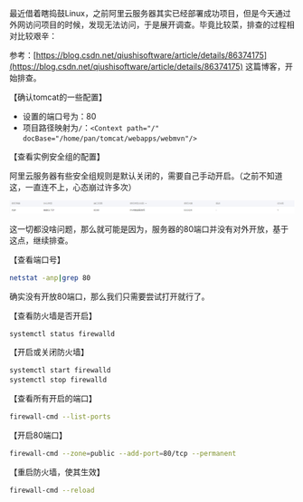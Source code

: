 最近借着瞎捣鼓Linux，之前阿里云服务器其实已经部署成功项目，但是今天通过外网访问项目的时候，发现无法访问，于是展开调查。毕竟比较菜，排查的过程相对比较艰辛：

参考：[https://blog.csdn.net/qiushisoftware/article/details/86374175](https://blog.csdn.net/qiushisoftware/article/details/86374175) 这篇博客，开始排查。

【确认tomcat的一些配置】

- 设置的端口号为：80
- 项目路径映射为`/`：`<Context path="/" docBase="/home/pan/tomcat/webapps/webmvn"/>`

【查看实例安全组的配置】

阿里云服务器有些安全组规则是默认关闭的，需要自己手动开启。（之前不知道这，一直连不上，心态崩过许多次）

![](img/ali.png)

这一切都没啥问题，那么就可能是因为，服务器的80端口并没有对外开放，基于这点，继续排查。

【查看端口号】

```bash
netstat -anp|grep 80
```

确实没有开放80端口，那么我们只需要尝试打开就行了。

【查看防火墙是否开启】

```bash
systemctl status firewalld
```

【开启或关闭防火墙】

```bash
systemctl start firewalld
systemctl stop firewalld
```

【查看所有开启的端口】

```bash
firewall-cmd --list-ports
```

【开启80端口】

```bash
firewall-cmd --zone=public --add-port=80/tcp --permanent
```

【重启防火墙，使其生效】

```bash
firewall-cmd --reload
```

